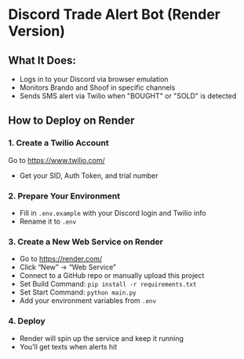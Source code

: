 
# Discord Trade Alert Bot (Render Version)

## What It Does:
- Logs in to your Discord via browser emulation
- Monitors Brando and Shoof in specific channels
- Sends SMS alert via Twilio when "BOUGHT" or "SOLD" is detected

## How to Deploy on Render

### 1. Create a Twilio Account
Go to https://www.twilio.com/
- Get your SID, Auth Token, and trial number

### 2. Prepare Your Environment
- Fill in `.env.example` with your Discord login and Twilio info
- Rename it to `.env`

### 3. Create a New Web Service on Render
- Go to https://render.com/
- Click “New” → “Web Service”
- Connect to a GitHub repo or manually upload this project
- Set Build Command: `pip install -r requirements.txt`
- Set Start Command: `python main.py`
- Add your environment variables from `.env`

### 4. Deploy
- Render will spin up the service and keep it running
- You’ll get texts when alerts hit
